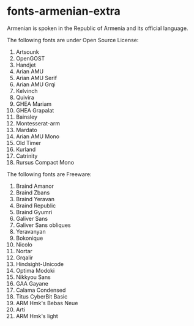# fonts-armenian-extra

Armenian is spoken in the Republic of Armenia and its
official language.

The following fonts are under Open Source License:
1. Artsounk
2. OpenGOST
3. Handjet
4. Arian AMU
5. Arian AMU Serif
6. Arian AMU Grqi
7. Kelvinch
8. Quivira
9. GHEA Mariam
10. GHEA Grapalat
11. Bainsley
12. Montesserat-arm
13. Mardato
14. Arian AMU Mono
15. Old Timer
16. Kurland
17. Catrinity
18. Rursus Compact Mono

The following fonts are Freeware:
1. Braind Amanor
2. Braind Zbans
3. Braind Yeravan
4. Braind Republic
5. Braind Gyumri
6. Galiver Sans
7. Galiver Sans obliques
8. Yeravanyan
9. Bokonique
10. Nicolo
11. Nortar
12. Grqalir
13. Hindsight-Unicode
14. Optima Modoki
15. Nikkyou Sans
16. GAA Gayane
17. Calama Condensed
18. Titus CyberBit Basic
19. ARM Hmk's Bebas Neue
20. Arti
21. ARM Hmk's light
